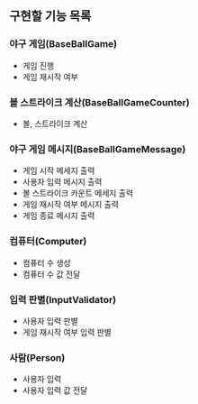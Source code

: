 ## 구현할 기능 목록

### 야구 게임(BaseBallGame)
- 게임 진행
- 게임 재시작 여부

### 볼 스트라이크 계산(BaseBallGameCounter)
- 볼, 스트라이크 계산

### 야구 게임 메시지(BaseBallGameMessage)
- 게임 시작 메세지 출력
- 사용자 입력 메시지 출력
- 볼 스트라이크 카운트 메세지 출력
- 게임 재시작 여부 메시지 출력
- 게임 종료 메시지 출력

### 컴퓨터(Computer)
- 컴퓨터 수 생성
- 컴퓨터 수 값 전달

### 입력 판별(InputValidator)
- 사용자 입력 판별
- 게임 재시작 여부 입력 판별

### 사람(Person)
- 사용자 입력
- 사용자 입력 값 전달